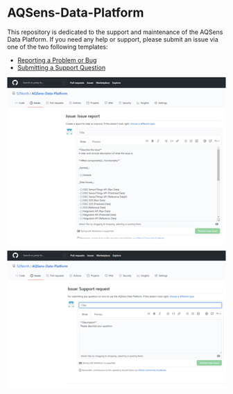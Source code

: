 # AQSens-Data-Platform
This repository is dedicated to the support and maintenance of the AQSens Data Platform. If you need any help or support, please submit an issue via one of the two following templates:

* [Reporting a Problem or Bug](https://github.com/52North/AQSens-Data-Platform/issues/new?assignees=EHJ-52n%2C+simonjirka&labels=issue&template=issue-report.md&title=)
* [Submitting a Support Question](https://github.com/52North/AQSens-Data-Platform/issues/new?assignees=EHJ-52n%2C+simonjirka&labels=support-request&template=support-request.md&title=)

![Issue Reporting](./images/Issue.png)



![Support Request](./images/Support.png)
